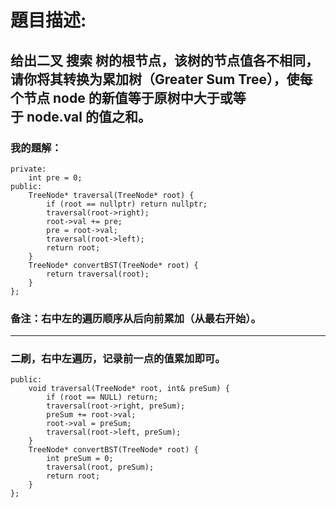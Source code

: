 # 題目描述:
## 给出二叉 搜索 树的根节点，该树的节点值各不相同，请你将其转换为累加树（Greater Sum Tree），使每个节点 node 的新值等于原树中大于或等于 node.val 的值之和。
### 我的題解：
```class Solution {
private:
    int pre = 0;
public:
    TreeNode* traversal(TreeNode* root) {
        if (root == nullptr) return nullptr;
        traversal(root->right);
        root->val += pre;
        pre = root->val;
        traversal(root->left);
        return root;
    }
    TreeNode* convertBST(TreeNode* root) {
        return traversal(root);
    }
};
```
### **备注**：右中左的遍历顺序从后向前累加（从最右开始）。
***
### 二刷，右中左遍历，记录前一点的值累加即可。
```class Solution {
public:
    void traversal(TreeNode* root, int& preSum) {
        if (root == NULL) return;
        traversal(root->right, preSum);
        preSum += root->val;
        root->val = preSum;
        traversal(root->left, preSum);        
    }
    TreeNode* convertBST(TreeNode* root) {
        int preSum = 0;
        traversal(root, preSum);
        return root;
    }
};
```
